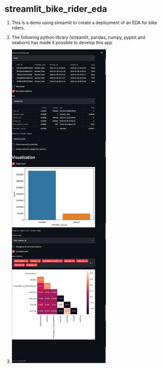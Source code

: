 # streamlit_bike_rider_eda


1. This is a demo using streamlit to create a deployment of an EDA for bike riders.

2. The following python library (streamlit, pandas, numpy, pyplot and seaborn) has made it possible to develop this app

3. ![The outcome of the app can be preview in jpeg file above](img.png) 

